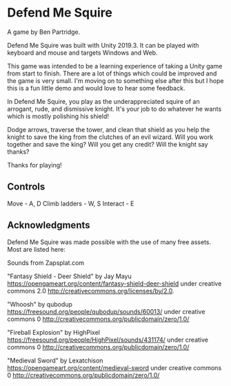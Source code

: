 # Defend Me Squire

A game by Ben Partridge.

Defend Me Squire was built with Unity 2019.3. It can be played with keyboard and mouse and targets Windows and Web.

This game was intended to be a learning experience of taking a Unity game from start to finish. There are a lot of things which could be improved and the game is very small. I'm moving on to something else after this but I hope this is a fun little demo and would love to hear some feedback.

In Defend Me Squire, you play as the underappreciated squire of an arrogant, rude, and dismissive knight. It's your job to do whatever he wants which is mostly polishing his shield!

Dodge arrows, traverse the tower, and clean that shield as you help the knight to save the king from the clutches of an evil wizard. Will you work together and save the king? Will you get any credit? Will the knight say thanks?

Thanks for playing!

## Controls

Move - A, D
Climb ladders - W, S
Interact - E

## Acknowledgments

Defend Me Squire was made possible with the use of many free assets. Most are listed here:

Sounds from Zapsplat.com

"Fantasy Shield - Deer Shield" by Jay Mayu https://opengameart.org/content/fantasy-shield-deer-shield under creative commons 2.0 http://creativecommons.org/licenses/by/2.0.

"Whoosh" by qubodup https://freesound.org/people/qubodup/sounds/60013/ under creative commons 0 http://creativecommons.org/publicdomain/zero/1.0/

"Fireball Explosion" by HighPixel https://freesound.org/people/HighPixel/sounds/431174/ under creative commons 0 http://creativecommons.org/publicdomain/zero/1.0/

"Medieval Sword" by Lexatchison https://opengameart.org/content/medieval-sword under creative commons 0 http://creativecommons.org/publicdomain/zero/1.0/
